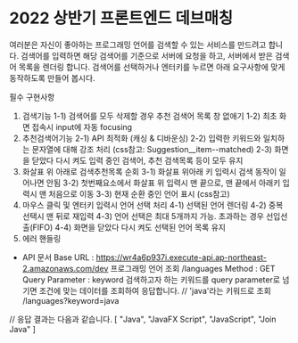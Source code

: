 # 2022 상반기 프론트엔드 데브매칭

여러분은 자신이 좋아하는 프로그래밍 언어를 검색할 수 있는 서비스를 만드려고 합니다. 검색어를 입력하면 해당 검색어를 기준으로 서버에 요청을 하고, 서버에서 받은 검색어 목록을 렌더링 합니다. 검색어를 선택하거나 엔터키를 누르면 아래 요구사항에 맞게 동작하도록 만들어 봅시다.

필수 구현사항

1. 검색기능
   1-1) 검색어를 모두 삭제할 경우 추천 검색어 목록 창 없애기
   1-2) 최초 화면 접속시 input에 자동 focusing
2. 추천검색어기능
   2-1) API 최적화 (캐싱 & 디바운싱)
   2-2) 입력한 키워드와 일치하는 문자열에 대해 강조 처리 (css참고: Suggestion\_\_item--matched)
   2-3) 화면을 닫았다 다시 켜도 입력 중인 검색어, 추천 검색목록 등이 모두 유지
3. 화살표 위 아래로 검색추천목록 순회
   3-1) 화살표 위아래 키 입력시 검색 동작이 일어나면 안됨
   3-2) 첫번째요소에서 화살표 위 입력시 맨 끝으로, 맨 끝에서 아래키 입력시 맨 처음으로 이동
   3-3) 현재 순환 중인 언어 표시 (css참고)
4. 마우스 클릭 및 엔터키 입력시 언어 선택 처리
   4-1) 선택된 언어 렌더링
   4-2) 중복 선택시 맨 뒤로 재입력
   4-3) 언어 선택은 최대 5개까지 가능. 초과하는 경우 선입선출(FIFO)
   4-4) 화면을 닫았다 다시 켜도 선택된 언어 목록 유지
5. 에러 핸들링

- API 문서
  Base URL : https://wr4a6p937i.execute-api.ap-northeast-2.amazonaws.com/dev
  프로그래밍 언어 조회
  /languages
  Method : GET
  Query Parameter : keyword
  검색하고자 하는 키워드를 query parameter로 넘기면 조건에 맞는 데이터를 조회하여 응답합니다.
  // 'java'라는 키워드로 조회
  /languages?keyword=java

// 응답 결과는 다음과 같습니다.
[
"Java",
"JavaFX Script",
"JavaScript",
"Join Java"
]
